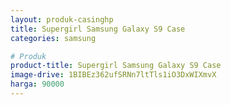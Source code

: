 ```yaml
---
layout: produk-casinghp
title: Supergirl Samsung Galaxy S9 Case
categories: samsung

# Produk
product-title: Supergirl Samsung Galaxy S9 Case
image-drive: 1BIBEz362ufSRNn7ltTls1iO3DxWIXmvX
harga: 90000
---
```

